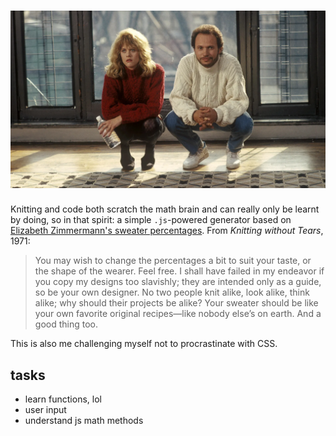 # ![sweater weather!](/_assets/MCDWHHA_EC025.jpg "when harry met sally")

Knitting and code both scratch the math brain and can really only be learnt by doing, so in that spirit: a simple `.js`-powered generator based on [Elizabeth Zimmermann's sweater percentages](https://tutorials.knitpicks.com/percentage-system/). From *Knitting without Tears*, 1971:
>You may wish to change the percentages a bit to suit your taste, or the shape of the wearer. Feel free. I shall have failed in my endeavor if you copy my designs too slavishly; they are intended only as a guide, so be your own designer. No two people knit alike, look alike, think alike; why should their projects be alike? Your sweater should be like your own favorite original recipes—like nobody else’s on earth.
>And a good thing too.

This is also me challenging myself not to procrastinate with CSS.

## tasks
- learn functions, lol
- user input
- understand js math methods
